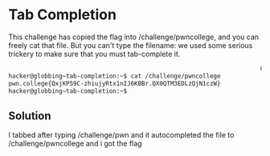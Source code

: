 # Tab Completion

This challenge has copied the flag into /challenge/pwncollege, and you can freely cat that file. But you can't type the filename: we used some serious trickery to make sure that you must tab-complete it.

```bash
                                                                      Connected!
hacker@globbing~tab-completion:~$ cat /challenge/pwncollege​
pwn.college{QxjKP59C-zhiujyRtx1nIJ6KBBr.QX0QTM3EDLzQjN1czW}
hacker@globbing~tab-completion:~$
```

## Solution
I tabbed after typing /challenge/pwn and it autocompleted the file to /challenge/pwncollege and i got the flag
